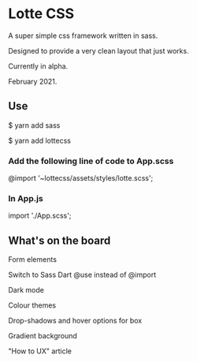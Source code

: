 # Lotte CSS 

A super simple css framework written in sass.

Designed to provide a very clean layout that just works.

Currently in alpha. 

February 2021.



## Use

$ yarn add sass

$ yarn add lottecss



### Add the following line of code to App.scss

@import '~lottecss/assets/styles/lotte.scss';



### In App.js

import './App.scss';



## What's on the board

Form elements

Switch to Sass Dart @use instead of @import

Dark mode

Colour themes

Drop-shadows and hover options for box

Gradient background

"How to UX" article

